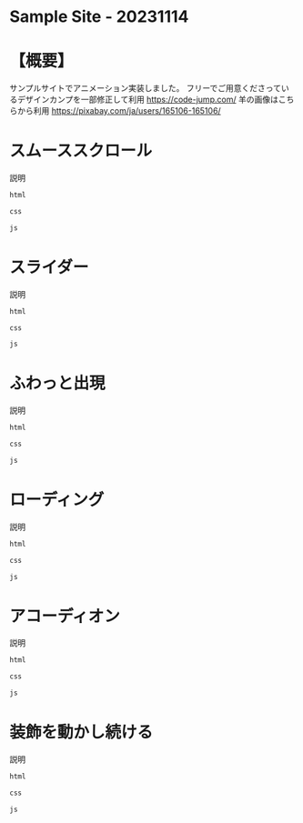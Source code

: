 # Sample Site - 20231114

# 【概要】
サンプルサイトでアニメーション実装しました。
フリーでご用意くださっているデザインカンプを一部修正して利用 https://code-jump.com/
羊の画像はこちらから利用 https://pixabay.com/ja/users/165106-165106/

# スムーススクロール
説明
```html
html
```

```css
css
```

```js
js
```

# スライダー
説明
```html
html
```

```css
css
```

```js
js
```

# ふわっと出現
説明
```html
html
```

```css
css
```

```js
js
```

# ローディング
説明
```html
html
```

```css
css
```

```js
js
```

# アコーディオン
説明
```html
html
```

```css
css
```

```js
js
```

# 装飾を動かし続ける
説明
```html
html
```

```css
css
```

```js
js
```